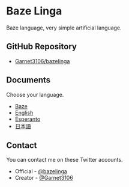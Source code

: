 # Baze Linga

Baze language, very simple artificial language.

## GitHub Repository

- [Garnet3106/bazelinga](https://github.com/Garnet3106/bazelinga)

## Documents

Choose your language.

- [Baze](/docs/bz/index.md)
- [English](/docs/en/index.md)
- [Esperanto](/docs/eo/index.md)
- [日本語](/docs/ja/index.md)

## Contact

You can contact me on these Twitter accounts.

- Official - [@bazelinga](https://twitter.com/bazelinga/)
- Creator - [@Garnet3106](https://twitter.com/Garnet3106/)

